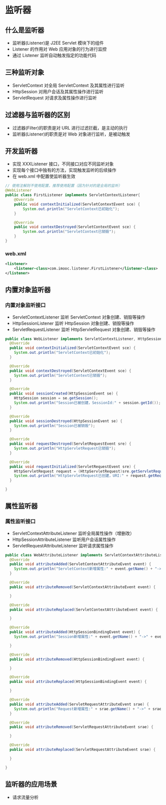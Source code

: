 # 监听器

## 什么是监听器

- 监听器(Listener)是 J2EE Servlet 模块下的组件
- Listener 的作用对 Web 应用对象的行为进行监控
- 通过 Listener 监听自动触发指定的功能代码

## 三种监听对象

- ServletContext 对全局 ServletContext 及其属性进行监听
- HttpSession 对用户会话及其属性操作进行监听
- ServletRequest 对请求及属性操作进行监听

## 过滤器与监听器的区别

- 过滤器(Filter)的职责是对 URL 进行过滤拦截，是主动的执行
- 监听器(Listener)的职责是对 Web 对象进行监听，是被动触发

## 开发监听器

- 实现 XXXListener 接口，不同接口对应不同监听对象
- 实现每个接口中独有的方法，实现触发监听的后续操作
- 在 web.xml 中配置<listener>使监听器生效

```java
// 使用注解则不使用配置，推荐使用配置（因为针对的是全局的监听）
@WebListener
public class FirstListener implements ServletContextListener{
    @Override
    public void contextInitialized(ServletContextEvent sce) {
        System.out.println("ServletContext已初始化");
    }

    @Override
    public void contextDestroyed(ServletContextEvent sce) {
        System.out.println("ServletContext已销毁");
    }
}

```

### web.xml

```xml
<listener>
    <listener-class>com.imooc.listener.FirstListener</listener-class>
</listener>
```

## 内置对象监听器

### 内置对象监听接口

- ServletContextListener 监听 ServletContext 对象创建、销毁等操作
- HttpSessionListener 监听 HttpSession 对象创建、销毁等操作
- ServletRequestListener 监听 HttpServletRequest 对象创建、销毁等操作

```java
public class WebListener implements ServletContextListener, HttpSessionListener, ServletRequestListener {
  @Override
  public void contextInitialized(ServletContextEvent sce) {
    System.out.println("ServletContext已初始化");
  }

  @Override
  public void contextDestroyed(ServletContextEvent sce) {
    System.out.println("ServletContext已销毁");
  }

  @Override
  public void sessionCreated(HttpSessionEvent se) {
    HttpSession session = se.getSession();
    System.out.println("Session已被创建，SessionId:" + session.getId());
  }

  @Override
  public void sessionDestroyed(HttpSessionEvent se) {
    System.out.println("Session已被销毁");
  }

  @Override
  public void requestDestroyed(ServletRequestEvent sre) {
    System.out.println("HttpServletRequest已销毁");
  }

  @Override
  public void requestInitialized(ServletRequestEvent sre) {
    HttpServletRequest request = (HttpServletRequest)sre.getServletRequest();
    System.out.println("HttpServletRequest已创建，URI:" + request.getRequestURI());
  }

}
```

## 属性监听器

### 属性监听接口

- ServletContextAttributeListener 监听全局属性操作（增删改）
- HttpSessionAttributeListener 监听用户会话属性操作
- ServletRequestAttributeListener 监听请求属性操作

```java
public class WebAttributeListener implements ServletContextAttributeListener, HttpSessionAttributeListener, ServletRequestAttributeListener {
  @Override
  public void attributeAdded(ServletContextAttributeEvent event) {
    System.out.println("ServletContext新增属性:" + event.getName() + "->" + event.getValue());
  }

  @Override
  public void attributeRemoved(ServletContextAttributeEvent event) {

  }

  @Override
  public void attributeReplaced(ServletContextAttributeEvent event) {

  }

  @Override
  public void attributeAdded(HttpSessionBindingEvent event) {
    System.out.println("Session新增属性:" + event.getName() + "->" + event.getValue());

  }

  @Override
  public void attributeRemoved(HttpSessionBindingEvent event) {

  }

  @Override
  public void attributeReplaced(HttpSessionBindingEvent event) {

  }

  @Override
  public void attributeAdded(ServletRequestAttributeEvent srae) {
    System.out.println("Request新增属性:" + srae.getName() + "->" + srae.getValue());
  }

  @Override
  public void attributeRemoved(ServletRequestAttributeEvent srae) {

  }

  @Override
  public void attributeReplaced(ServletRequestAttributeEvent srae) {

  }

}
```

## 监听器的应用场景

- 请求流量分析
